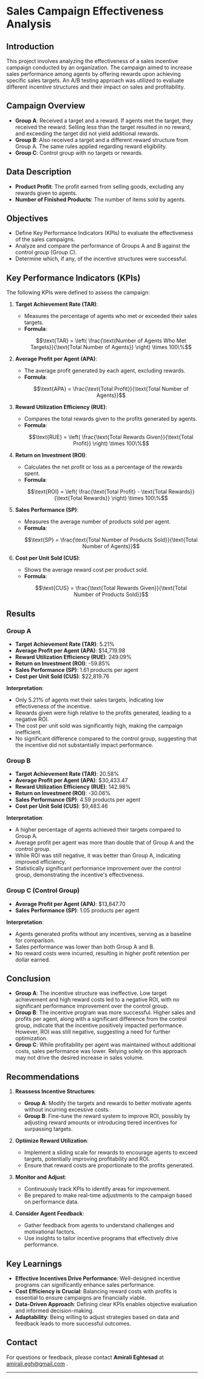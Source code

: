 

# Sales Campaign Effectiveness Analysis

## Introduction

This project involves analyzing the effectiveness of a sales incentive campaign conducted by an organization. The campaign aimed to increase sales performance among agents by offering rewards upon achieving specific sales targets. An A/B testing approach was utilized to evaluate different incentive structures and their impact on sales and profitability.

## Campaign Overview

- **Group A**: Received a target and a reward. If agents met the target, they received the reward. Selling less than the target resulted in no reward, and exceeding the target did not yield additional rewards.
- **Group B**: Also received a target and a different reward structure from Group A. The same rules applied regarding reward eligibility.
- **Group C**: Control group with no targets or rewards.

## Data Description

- **Product Profit**: The profit earned from selling goods, excluding any rewards given to agents.
- **Number of Finished Products**: The number of items sold by agents.

## Objectives

- Define Key Performance Indicators (KPIs) to evaluate the effectiveness of the sales campaigns.
- Analyze and compare the performance of Groups A and B against the control group (Group C).
- Determine which, if any, of the incentive structures were successful.

## Key Performance Indicators (KPIs)

The following KPIs were defined to assess the campaign:

1. **Target Achievement Rate (TAR)**:
   - Measures the percentage of agents who met or exceeded their sales targets.
   - **Formula**:
     ```math
     \text{TAR} = \left( \frac{\text{Number of Agents Who Met Targets}}{\text{Total Number of Agents}} \right) \times 100\%
     ```

2. **Average Profit per Agent (APA)**:
   - The average profit generated by each agent, excluding rewards.
   - **Formula**:
     ```math
     \text{APA} = \frac{\text{Total Profit}}{\text{Total Number of Agents}}
     ```

3. **Reward Utilization Efficiency (RUE)**:
   - Compares the total rewards given to the profits generated by agents.
   - **Formula**:
     ```math
     \text{RUE} = \left( \frac{\text{Total Rewards Given}}{\text{Total Profit}} \right) \times 100\%
     ```

4. **Return on Investment (ROI)**:
   - Calculates the net profit or loss as a percentage of the rewards spent.
   - **Formula**:
     ```math
     \text{ROI} = \left( \frac{\text{Total Profit} - \text{Total Rewards}}{\text{Total Rewards}} \right) \times 100\%
     ```

5. **Sales Performance (SP)**:
   - Measures the average number of products sold per agent.
   - **Formula**:
     ```math
     \text{SP} = \frac{\text{Total Number of Products Sold}}{\text{Total Number of Agents}}
     ```

6. **Cost per Unit Sold (CUS)**:
   - Shows the average reward cost per product sold.
   - **Formula**:
     ```math
     \text{CUS} = \frac{\text{Total Rewards Given}}{\text{Total Number of Products Sold}}
     ```

## Results

### Group A

- **Target Achievement Rate (TAR)**: 5.21%
- **Average Profit per Agent (APA)**: \$14,719.98
- **Reward Utilization Efficiency (RUE)**: 249.09%
- **Return on Investment (ROI)**: -59.85%
- **Sales Performance (SP)**: 1.61 products per agent
- **Cost per Unit Sold (CUS)**: \$22,819.76

**Interpretation**:

- Only 5.21% of agents met their sales targets, indicating low effectiveness of the incentive.
- Rewards given were high relative to the profits generated, leading to a negative ROI.
- The cost per unit sold was significantly high, making the campaign inefficient.
- No significant difference compared to the control group, suggesting that the incentive did not substantially impact performance.

### Group B

- **Target Achievement Rate (TAR)**: 20.58%
- **Average Profit per Agent (APA)**: \$30,433.47
- **Reward Utilization Efficiency (RUE)**: 142.98%
- **Return on Investment (ROI)**: -30.06%
- **Sales Performance (SP)**: 4.59 products per agent
- **Cost per Unit Sold (CUS)**: \$9,483.46

**Interpretation**:

- A higher percentage of agents achieved their targets compared to Group A.
- Average profit per agent was more than double that of Group A and the control group.
- While ROI was still negative, it was better than Group A, indicating improved efficiency.
- Statistically significant performance improvement over the control group, demonstrating the incentive's effectiveness.

### Group C (Control Group)

- **Average Profit per Agent (APA)**: \$13,847.70
- **Sales Performance (SP)**: 1.05 products per agent

**Interpretation**:

- Agents generated profits without any incentives, serving as a baseline for comparison.
- Sales performance was lower than both Group A and B.
- No reward costs were incurred, resulting in higher profit retention per dollar earned.

## Conclusion

- **Group A**: The incentive structure was ineffective. Low target achievement and high reward costs led to a negative ROI, with no significant performance improvement over the control group.
- **Group B**: The incentive program was more successful. Higher sales and profits per agent, along with a significant difference from the control group, indicate that the incentive positively impacted performance. However, ROI was still negative, suggesting a need for further optimization.
- **Group C**: While profitability per agent was maintained without additional costs, sales performance was lower. Relying solely on this approach may not drive the desired increase in sales volume.

## Recommendations

1. **Reassess Incentive Structures**:
   - **Group A**: Modify the targets and rewards to better motivate agents without incurring excessive costs.
   - **Group B**: Fine-tune the reward system to improve ROI, possibly by adjusting reward amounts or introducing tiered incentives for surpassing targets.

2. **Optimize Reward Utilization**:
   - Implement a sliding scale for rewards to encourage agents to exceed targets, potentially improving profitability and ROI.
   - Ensure that reward costs are proportionate to the profits generated.

3. **Monitor and Adjust**:
   - Continuously track KPIs to identify areas for improvement.
   - Be prepared to make real-time adjustments to the campaign based on performance data.

4. **Consider Agent Feedback**:
   - Gather feedback from agents to understand challenges and motivational factors.
   - Use insights to tailor incentive programs that effectively drive performance.

## Key Learnings

- **Effective Incentives Drive Performance**: Well-designed incentive programs can significantly enhance sales performance.
- **Cost Efficiency is Crucial**: Balancing reward costs with profits is essential to ensure campaigns are financially viable.
- **Data-Driven Approach**: Defining clear KPIs enables objective evaluation and informed decision-making.
- **Adaptability**: Being willing to adjust strategies based on data and feedback leads to more successful outcomes.

## Contact
For questions or feedback, please contact **Amirali Eghtesad** at amirali.egh@gmail.com .

---


